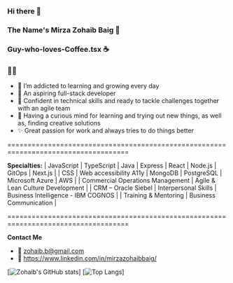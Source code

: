 ###  Hi there 👋
###   The Name's Mirza Zohaib Baig 🧔
###   Guy-who-loves-Coffee.tsx ☕
###   <ButtLovesToCodeMore /> 👨‍💻

 
- 🌱 I’m addicted to learning and growing every day
- 🚀 An aspiring full-stack developer
- 💪 Confident in technical skills and ready to tackle challenges together with an agile team
- 🧠 Having a curious mind for learning and trying out new things, as well as, finding creative solutions
- ✨ Great passion for work and always tries to do things better

====================================================================================

 **Specialties:**
    | JavaScript | TypeScript | Java | Express | React | Node.js | GitOps | Next.js | 
    | CSS | Web accessibility A11y | MongoDB | PostgreSQL | Microsoft Azure | AWS | 
    | Commercial Operations Management | Agile & Lean Culture Development | 
    | CRM – Oracle Siebel | Interpersonal Skills | Business Intelligence - IBM COGNOS |
    | Training & Mentoring | Business Communication |  

====================================================================================

**Contact Me**
- 📧 zohaib.b@gmail.com
- 🏢 https://www.linkedin.com/in/mirzazohaibbaig/

[![Zohaib's GitHub stats](https://github-readme-stats.vercel.app/api?username=mirzazohaib)]
[![Top Langs](https://github-readme-stats.vercel.app/api/top-langs/?username=mirzazohaib)]
